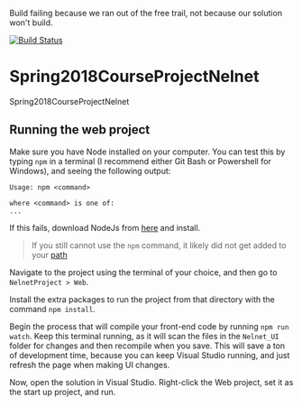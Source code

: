 Build failing because we ran out of the free trail, not because our solution won't build.

[![Build Status](https://tuitionassistant.visualstudio.com/_apis/public/build/definitions/df358588-f09c-47b3-bd42-80c57eb563c1/1/badge)](https://tuitionassistant.visualstudio.com/TuitionAssistant/_build/index?definitionId=1)


# Spring2018CourseProjectNelnet
Spring2018CourseProjectNelnet

## Running the web project
Make sure you have Node installed on your computer. You can test this by typing `npm` in a terminal (I recommend either Git Bash or Powershell for Windows), and seeing the following output:
```
Usage: npm <command>

where <command> is one of:
...
```

If this fails, download NodeJs from [here](https://nodejs.org/en/download/) and install.
> If you still cannot use the `npm` command, it likely did not get added to your [path](https://stackoverflow.com/questions/27864040/fixing-npm-path-in-windows-8-and-10)

Navigate to the project using the terminal of your choice, and then go to `NelnetProject > Web`.

Install the extra packages to run the project from that directory with the command `npm install`.

Begin the process that will compile your front-end code by running `npm run watch`. Keep this terminal running, as it will scan the files in the `Nelnet_UI` folder for changes and then recompile when you save. This will save a ton of development time, because you can keep Visual Studio running, and just refresh the page when making UI changes.

Now, open the solution in Visual Studio. Right-click the Web project, set it as the start up project, and run.
